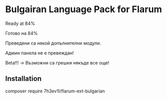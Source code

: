# Bulgairan Language Pack for Flarum

Ready at 84%

Готово на 84%

Преведени са някой допълнителни модули.

Админ панела не е превеждан!


Beta!!! -> Възможни са грешки някъде все още!


## Installation

composer require 7h3ev1l/flarum-ext-bulgarian


